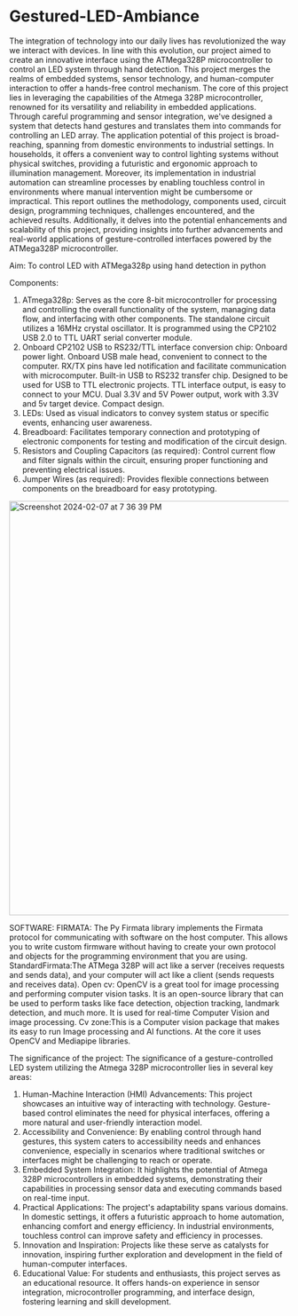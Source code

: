 # Gestured-LED-Ambiance

The integration of technology into our daily lives has revolutionized the way we interact with
devices. In line with this evolution, our project aimed to create an innovative interface using the
ATMega328P microcontroller to control an LED system through hand detection. This project
merges the realms of embedded systems, sensor technology, and human-computer interaction to
offer a hands-free control mechanism.
The core of this project lies in leveraging the capabilities of the Atmega 328P microcontroller,
renowned for its versatility and reliability in embedded applications. Through careful
programming and sensor integration, we've designed a system that detects hand gestures and
translates them into commands for controlling an LED array.
The application potential of this project is broad-reaching, spanning from domestic environments
to industrial settings. In households, it offers a convenient way to control lighting systems
without physical switches, providing a futuristic and ergonomic approach to illumination
management. Moreover, its implementation in industrial automation can streamline processes by
enabling touchless control in environments where manual intervention might be cumbersome or
impractical.
This report outlines the methodology, components used, circuit design, programming techniques,
challenges encountered, and the achieved results. Additionally, it delves into the potential
enhancements and scalability of this project, providing insights into further advancements and
real-world applications of gesture-controlled interfaces powered by the ATMega328P
microcontroller.

Aim: To control LED with ATMega328p using hand detection in python

Components:
1. ATmega328p:
Serves as the core 8-bit microcontroller for processing and controlling the overall functionality of
the system, managing data flow, and interfacing with other components.
The standalone circuit utilizes a 16MHz crystal oscillator. It is programmed using the CP2102
USB 2.0 to TTL UART serial converter module.
2. Onboard CP2102 USB to RS232/TTL interface conversion chip:
Onboard power light. Onboard USB male head, convenient to connect to the computer. RX/TX
pins have led notification and facilitate communication with microcomputer. Built-in USB to
RS232 transfer chip. Designed to be used for USB to TTL electronic projects. TTL interface
output, is easy to connect to your MCU. Dual 3.3V and 5V Power output, work with 3.3V and 5v
target device. Compact design.
3. LEDs:
Used as visual indicators to convey system status or specific events, enhancing user awareness.
4. Breadboard:
Facilitates temporary connection and prototyping of electronic components for testing and
modification of the circuit design.
5. Resistors and Coupling Capacitors (as required):
Control current flow and filter signals within the circuit, ensuring proper functioning and
preventing electrical issues.
6. Jumper Wires (as required):
Provides flexible connections between components on the breadboard for easy prototyping.

<img width="747" alt="Screenshot 2024-02-07 at 7 36 39 PM" src="https://github.com/Aditi-2903/Gestured-LED-Ambiance/assets/103983801/7a459e03-0d0a-4fe0-992c-0f6dc0139b50">


SOFTWARE:
FIRMATA: The Py Firmata library implements the Firmata protocol for communicating with
software on the host computer. This allows you to write custom firmware without having to
create your own protocol and objects for the programming environment that you are using.
StandardFirmata:The ATMega 328P will act like a server (receives requests and sends data), and
your computer will act like a client (sends requests and receives data).
Open cv: OpenCV is a great tool for image processing and performing computer vision tasks. It
is an open-source library that can be used to perform tasks like face detection, objection tracking,
landmark detection, and much more. It is used for real-time Computer Vision and image
processing.
Cv zone:This is a Computer vision package that makes its easy to run Image processing and AI
functions. At the core it uses OpenCV and Mediapipe libraries.

The significance of the project:
The significance of a gesture-controlled LED system utilizing the Atmega 328P microcontroller
lies in several key areas:
1. Human-Machine Interaction (HMI) Advancements: This project showcases an intuitive way of
interacting with technology. Gesture-based control eliminates the need for physical interfaces,
offering a more natural and user-friendly interaction model.
2. Accessibility and Convenience: By enabling control through hand gestures, this system caters
to accessibility needs and enhances convenience, especially in scenarios where traditional
switches or interfaces might be challenging to reach or operate.
3. Embedded System Integration: It highlights the potential of Atmega 328P microcontrollers in
embedded systems, demonstrating their capabilities in processing sensor data and executing
commands based on real-time input.
4. Practical Applications: The project's adaptability spans various domains. In domestic settings,
it offers a futuristic approach to home automation, enhancing comfort and energy efficiency. In
industrial environments, touchless control can improve safety and efficiency in processes.
5. Innovation and Inspiration: Projects like these serve as catalysts for innovation, inspiring
further exploration and development in the field of human-computer interfaces.
6. Educational Value: For students and enthusiasts, this project serves as an educational resource.
It offers hands-on experience in sensor integration, microcontroller programming, and interface
design, fostering learning and skill development.
